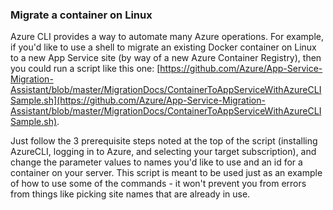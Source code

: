 ### Migrate a container on Linux 
Azure CLI provides a way to automate many Azure operations. For example, if you'd like to use a shell to migrate an existing Docker container on Linux to a new App Service site (by way of a new Azure Container Registry), then you could run a script like this one: 
[https://github.com/Azure/App-Service-Migration-Assistant/blob/master/MigrationDocs/ContainerToAppServiceWithAzureCLISample.sh](https://github.com/Azure/App-Service-Migration-Assistant/blob/master/MigrationDocs/ContainerToAppServiceWithAzureCLISample.sh). 

Just follow the 3 prerequisite steps noted at the top of the script (installing AzureCLI, logging in to Azure, and selecting your target subscription), and change the parameter values to names you'd like to use and an id for a container on your server. This script is meant to be used just as an example of how to use some of the commands - it won't prevent you from errors from things like picking site names that are already in use. 


